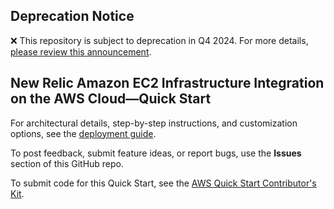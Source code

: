## Deprecation Notice

:x: This repository is subject to deprecation in Q4 2024. For more details, [please review this announcement](https://github.com/aws-ia/.announcements/issues/1). 

## New Relic Amazon EC2 Infrastructure Integration on the AWS Cloud—Quick Start

For architectural details, step-by-step instructions, and customization options, see the [deployment guide](https://aws-quickstart.github.io/quickstart-new-relic-tdp/).

To post feedback, submit feature ideas, or report bugs, use the **Issues** section of this GitHub repo. 

To submit code for this Quick Start, see the [AWS Quick Start Contributor's Kit](https://aws-quickstart.github.io/).
